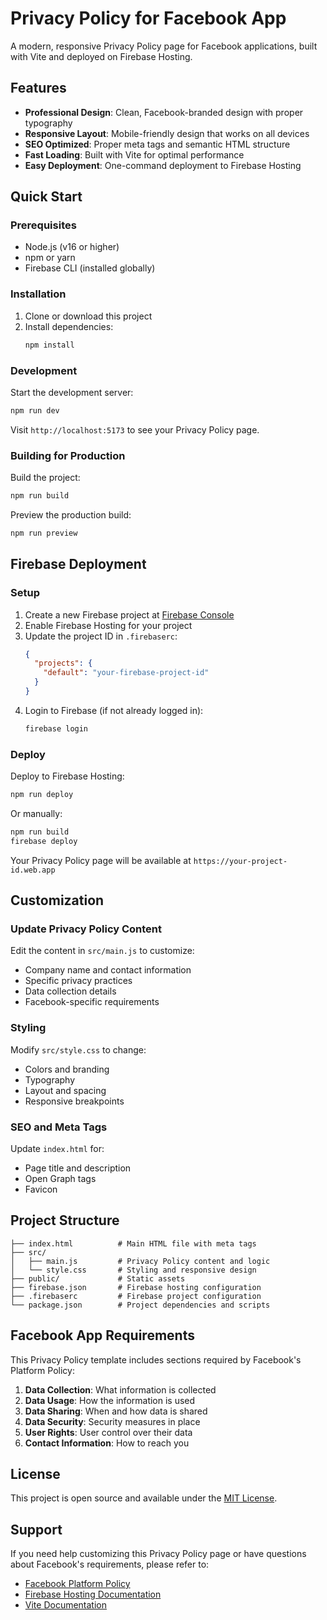 # Privacy Policy for Facebook App

A modern, responsive Privacy Policy page for Facebook applications, built with Vite and deployed on Firebase Hosting.

## Features

- **Professional Design**: Clean, Facebook-branded design with proper typography
- **Responsive Layout**: Mobile-friendly design that works on all devices
- **SEO Optimized**: Proper meta tags and semantic HTML structure
- **Fast Loading**: Built with Vite for optimal performance
- **Easy Deployment**: One-command deployment to Firebase Hosting

## Quick Start

### Prerequisites

- Node.js (v16 or higher)
- npm or yarn
- Firebase CLI (installed globally)

### Installation

1. Clone or download this project
2. Install dependencies:
   ```bash
   npm install
   ```

### Development

Start the development server:
```bash
npm run dev
```

Visit `http://localhost:5173` to see your Privacy Policy page.

### Building for Production

Build the project:
```bash
npm run build
```

Preview the production build:
```bash
npm run preview
```

## Firebase Deployment

### Setup

1. Create a new Firebase project at [Firebase Console](https://console.firebase.google.com/)
2. Enable Firebase Hosting for your project
3. Update the project ID in `.firebaserc`:
   ```json
   {
     "projects": {
       "default": "your-firebase-project-id"
     }
   }
   ```
4. Login to Firebase (if not already logged in):
   ```bash
   firebase login
   ```

### Deploy

Deploy to Firebase Hosting:
```bash
npm run deploy
```

Or manually:
```bash
npm run build
firebase deploy
```

Your Privacy Policy page will be available at `https://your-project-id.web.app`

## Customization

### Update Privacy Policy Content

Edit the content in `src/main.js` to customize:
- Company name and contact information
- Specific privacy practices
- Data collection details
- Facebook-specific requirements

### Styling

Modify `src/style.css` to change:
- Colors and branding
- Typography
- Layout and spacing
- Responsive breakpoints

### SEO and Meta Tags

Update `index.html` for:
- Page title and description
- Open Graph tags
- Favicon

## Project Structure

```
├── index.html          # Main HTML file with meta tags
├── src/
│   ├── main.js         # Privacy Policy content and logic
│   └── style.css       # Styling and responsive design
├── public/             # Static assets
├── firebase.json       # Firebase hosting configuration
├── .firebaserc         # Firebase project configuration
└── package.json        # Project dependencies and scripts
```

## Facebook App Requirements

This Privacy Policy template includes sections required by Facebook's Platform Policy:

1. **Data Collection**: What information is collected
2. **Data Usage**: How the information is used
3. **Data Sharing**: When and how data is shared
4. **Data Security**: Security measures in place
5. **User Rights**: User control over their data
6. **Contact Information**: How to reach you

## License

This project is open source and available under the [MIT License](LICENSE).

## Support

If you need help customizing this Privacy Policy page or have questions about Facebook's requirements, please refer to:

- [Facebook Platform Policy](https://developers.facebook.com/policy/)
- [Firebase Hosting Documentation](https://firebase.google.com/docs/hosting)
- [Vite Documentation](https://vitejs.dev/)
